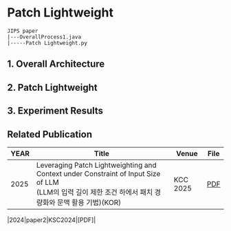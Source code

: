 # Patch Lightweight

```
JIPS paper
|---OverallProcess1.java
|-----Patch Lightweight.py
```

## 1. Overall Architecture

## 2. Patch Lightweight

## 3. Experiment Results


## Related Publication
|YEAR|Title|Venue|File|
|-----|--------------------------------------------------------------------------------|---------|----------------------|
|2025|Leveraging Patch Lightweighting and Context under Constraint of Input Size of LLM<br>(LLM의 입력 길이 제한 조건 하에서 패치 경량화와 문맥 활용 기법)(KOR)|KCC 2025|[PDF](papers/APR1.pdf)|
                  
|2024|paper2|KSC2024|[PDF]|
